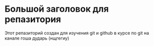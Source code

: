 # Большой заголовок для репазитория
Этот репазиторий создан для изучения git и github в курсе по git на канале гоша дударь (нщгегиу)
